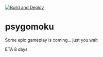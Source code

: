 [![Build and Deploy](https://github.com/CaptainTrojan/psygomoku/actions/workflows/deploy.yml/badge.svg)](https://github.com/CaptainTrojan/psygomoku/actions/workflows/deploy.yml)

# psygomoku

Some epic gameplay is coming... just you wait

ETA 8 days
